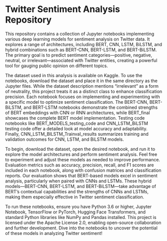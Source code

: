 # Twitter Sentiment Analysis Repository

This repository contains a collection of Jupyter notebooks implementing various deep learning models for sentiment analysis on Twitter data. It explores a range of architectures, including BERT, CNN, LSTM, BiLSTM, and hybrid combinations such as BERT-CNN, BERT-LSTM, and BERT-BiLSTM. The primary goal is to predict sentiment categories—positive, negative, neutral, or irrelevant—associated with Twitter entities, creating a powerful tool for gauging public opinion on different topics.

The dataset used in this analysis is available on Kaggle. To use the notebooks, download the dataset and place it in the same directory as the Jupyter files. While the dataset description mentions “irrelevant” as a form of neutrality, this project treats it as a distinct class to enhance classification precision. Each notebook focuses on implementing and experimenting with a specific model to optimize sentiment classification. The BERT-CNN, BERT-BiLSTM, and BERT-LSTM notebooks demonstrate the combined strengths of BERT embeddings with CNN or RNN architectures, while BERT_final showcases the complete BERT model implementation. Testing code notebooks like BERT_MODELS_testing_code and CNN_LSTM_BiLSTM testing code offer a detailed look at model accuracy and adaptability. Finally, CNN_LSTM_BILSTM_Trainval_results summarizes training and validation outcomes for CNN, LSTM, and BiLSTM models.

To begin, download the dataset, open the desired notebook, and run it to explore the model architectures and perform sentiment analysis. Feel free to experiment and adjust these models as needed to improve performance. Evaluation metrics such as accuracy, precision, recall, and F1 scores are included in each notebook, along with confusion matrices and classification reports. Our evaluation shows that BERT-based models excel in sentiment analysis, particularly when paired with CNNs and LSTMs. These hybrid models—BERT-CNN, BERT-LSTM, and BERT-BiLSTM—take advantage of BERT’s contextual capabilities and the strengths of CNNs and LSTMs, making them especially effective in Twitter sentiment classification.

To run these notebooks, ensure you have Python 3.6 or higher, Jupyter Notebook, TensorFlow or PyTorch, Hugging Face Transformers, and standard Python libraries like NumPy and Pandas installed. This project is licensed under the Apache License 2.0, enabling open-source collaboration and further development. Dive into the notebooks to uncover the potential of these models in analyzing Twitter sentiment!
